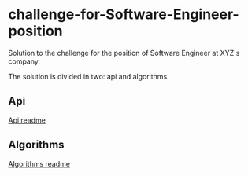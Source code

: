 # challenge-for-Software-Engineer-position
Solution to the challenge for the position of Software Engineer at XYZ's company.  

The solution is divided in two: api and algorithms.

## Api

[Api readme](./api/README.md)

## Algorithms

[Algorithms readme](./algorithms/README.md)